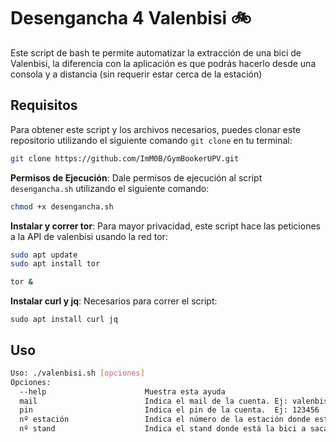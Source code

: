 # Desengancha 4 Valenbisi 🚲

Este script de bash te permite automatizar la extracción de una bici de Valenbisi, la diferencia con la aplicación es que podrás hacerlo desde una consola y a distancia (sin requerir estar cerca de la estación)

## Requisitos

Para obtener este script y los archivos necesarios, puedes clonar este repositorio utilizando el siguiente comando `git clone` en tu terminal:

```bash
git clone https://github.com/ImM0B/GymBookerUPV.git
```

**Permisos de Ejecución**: Dale permisos de ejecución al script `desengancha.sh` utilizando el siguiente comando:

```bash
chmod +x desengancha.sh
```

**Instalar y correr tor**: Para mayor privacidad, este script hace las peticiones a la API de valenbisi usando la red tor:

```bash
sudo apt update
sudo apt install tor
```

```bash
tor & 
```

**Instalar curl y jq**: Necesarios para correr el script:

```
sudo apt install curl jq
```

## Uso

```bash
Uso: ./valenbisi.sh [opciones]
Opciones:
  --help                      Muestra esta ayuda
  mail                        Indica el mail de la cuenta. Ej: valenbisi@gmail.com
  pin                         Indica el pin de la cuenta.  Ej: 123456
  nº estación                 Indica el número de la estación donde está la bici a sacar. Ej: 36
  nº stand                    Indica el stand donde está la bici a sacar. Ej: 5
```


